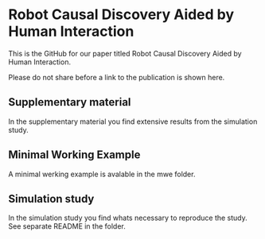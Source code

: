 # Robot Causal Discovery Aided by Human Interaction
This is the GitHub for our paper titled Robot Causal Discovery Aided by Human Interaction. 

Please do not share before a link to the publication is shown here.

## Supplementary material
In the supplementary material you find extensive results from the simulation study.

## Minimal Working Example
A minimal werking example is avalable in the mwe folder.

## Simulation study
In the simulation study you find whats necessary to reproduce the study. See separate README in the folder.
